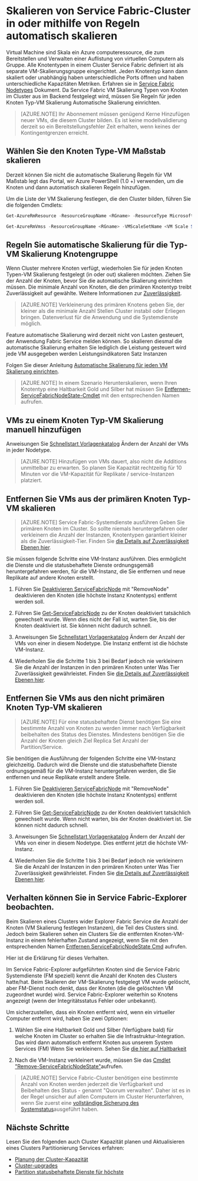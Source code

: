 <properties
   pageTitle="Service Fabric-Cluster oder skalieren | Microsoft Azure"
   description="Skalieren Sie Service Fabric-Cluster oder auf Nachfrage durch automatische Skalierung Regeln für jeden Knoten Typ-VM skalieren. Hinzufügen oder Entfernen von Knoten zu einem Cluster Service Fabric"
   services="service-fabric"
   documentationCenter=".net"
   authors="ChackDan"
   manager="timlt"
   editor=""/>

<tags
   ms.service="service-fabric"
   ms.devlang="dotnet"
   ms.topic="article"
   ms.tgt_pltfrm="na"
   ms.workload="na"
   ms.date="09/09/2016"
   ms.author="chackdan"/>


# <a name="scale-a-service-fabric-cluster-in-or-out-using-auto-scale-rules"></a>Skalieren von Service Fabric-Cluster in oder mithilfe von Regeln automatisch skalieren

Virtual Machine sind Skala ein Azure computeressource, die zum Bereitstellen und Verwalten einer Auflistung von virtuellen Computern als Gruppe. Alle Knotentypen in einem Cluster Service Fabric definiert ist als separate VM-Skalierungsgruppe eingerichtet. Jeden Knotentyp kann dann skaliert oder unabhängig haben unterschiedliche Ports öffnen und haben unterschiedliche Kapazitäten Metriken. Erfahren sie in [Service Fabric Nodetypes](service-fabric-cluster-nodetypes.md) Dokument. Da Service Fabric VM Skalierung Typen von Knoten im Cluster aus im Backend festgelegt wird, müssen Sie Regeln für jeden Knoten Typ-VM Skalierung Automatische Skalierung einrichten.

>[AZURE.NOTE] Ihr Abonnement müssen genügend Kerne Hinzufügen neuer VMs, die diesem Cluster bilden. Es ist keine modellvalidierung derzeit so ein Bereitstellungsfehler Zeit erhalten, wenn keines der Kontingentgrenzen erreicht.

## <a name="choose-the-node-typevm-scale-set-to-scale"></a>Wählen Sie den Knoten Type-VM Maßstab skalieren

Derzeit können Sie nicht die automatische Skalierung Regeln für VM Maßstab legt das Portal, wir Azure PowerShell (1.0 +) verwenden, um die Knoten und dann automatisch skalieren Regeln hinzufügen.

Um die Liste der VM Skalierung festlegen, die den Cluster bilden, führen Sie die folgenden Cmdlets:

```powershell
Get-AzureRmResource -ResourceGroupName <RGname> -ResourceType Microsoft.Compute/VirtualMachineScaleSets

Get-AzureRmVmss -ResourceGroupName <RGname> -VMScaleSetName <VM Scale Set name>
```

## <a name="set-auto-scale-rules-for-the-node-typevm-scale-set"></a>Regeln Sie automatische Skalierung für die Typ-VM Skalierung Knotengruppe

Wenn Cluster mehrere Knoten verfügt, wiederholen Sie für jeden Knoten Typen-VM Skalierung festgelegt (in oder out) skalieren möchten. Ziehen Sie der Anzahl der Knoten, bevor Sie die automatische Skalierung einrichten müssen. Die minimale Anzahl von Knoten, die den primären Knotentyp treibt Zuverlässigkeit auf gewählte. Weitere Informationen zur [Zuverlässigkeit](service-fabric-cluster-capacity.md).

>[AZURE.NOTE]  Verkleinerung des primären Knotens geben Sie, der kleiner als die minimale Anzahl Stellen Cluster instabil oder Erliegen bringen. Datenverlust für die Anwendung und die Systemdienste möglich.

Feature automatische Skalierung wird derzeit nicht von Lasten gesteuert, der Anwendung Fabric Service melden können. So skalieren diesmal die automatische Skalierung erhalten Sie lediglich die Leistung gesteuert wird jede VM ausgegeben werden Leistungsindikatoren Satz Instanzen  

Folgen Sie dieser Anleitung [Automatische Skalierung für jeden VM Skalierung einrichten](../virtual-machine-scale-sets/virtual-machine-scale-sets-autoscale-overview.md).

>[AZURE.NOTE] In einem Szenario Herunterskalieren, wenn Ihren Knotentyp eine Haltbarkeit Gold und Silber hat müssen Sie [Entfernen-ServiceFabricNodeState-Cmdlet](https://msdn.microsoft.com/library/azure/mt125993.aspx) mit den entsprechenden Namen aufrufen.

## <a name="manually-add-vms-to-a-node-typevm-scale-set"></a>VMs zu einem Knoten Typ-VM Skalierung manuell hinzufügen

Anweisungen Sie [Schnellstart Vorlagenkatalog](https://github.com/Azure/azure-quickstart-templates/tree/master/201-vmss-scale-existing) Ändern der Anzahl der VMs in jeder Nodetype. 

>[AZURE.NOTE] Hinzufügen von VMs dauert, also nicht die Additions unmittelbar zu erwarten. So planen Sie Kapazität rechtzeitig für 10 Minuten vor die VM-Kapazität für Replikate / service-Instanzen platziert.

## <a name="manually-remove-vms-from-the-primary-node-typevm-scale-set"></a>Entfernen Sie VMs aus der primären Knoten Typ-VM skalieren

>[AZURE.NOTE] Service Fabric-Systemdienste ausführen Geben Sie primären Knoten im Cluster. So sollte niemals heruntergefahren oder verkleinern die Anzahl der Instanzen, Knotentypen garantiert kleiner als die Zuverlässigkeit-Tier. Finden Sie [die Details auf Zuverlässigkeit Ebenen hier](service-fabric-cluster-capacity.md). 

Sie müssen folgende Schritte eine VM-Instanz ausführen. Dies ermöglicht die Dienste und die statusbehaftete Dienste ordnungsgemäß heruntergefahren werden, für die VM-Instanz, die Sie entfernen und neue Replikate auf andere Knoten erstellt.

1. Führen Sie [Deaktivieren ServiceFabricNode](https://msdn.microsoft.com/library/mt125852.aspx) mit "RemoveNode" deaktivieren den Knoten (die höchste Instanz Knotentyps) entfernt werden soll.

2. Führen Sie [Get-ServiceFabricNode](https://msdn.microsoft.com/library/mt125856.aspx) zu der Knoten deaktiviert tatsächlich gewechselt wurde. Wenn dies nicht der Fall ist, warten Sie, bis der Knoten deaktiviert ist. Sie können nicht dadurch schnell.

2. Anweisungen Sie [Schnellstart Vorlagenkatalog](https://github.com/Azure/azure-quickstart-templates/tree/master/201-vmss-scale-existing) Ändern der Anzahl der VMs von einer in diesem Nodetype. Die Instanz entfernt ist die höchste VM-Instanz. 

3. Wiederholen Sie die Schritte 1 bis 3 bei Bedarf jedoch nie verkleinern Sie die Anzahl der Instanzen in den primären Knoten unter Was Tier Zuverlässigkeit gewährleistet. Finden Sie [die Details auf Zuverlässigkeit Ebenen hier](service-fabric-cluster-capacity.md). 

## <a name="manually-remove-vms-from-the-non-primary-node-typevm-scale-set"></a>Entfernen Sie VMs aus den nicht primären Knoten Typ-VM skalieren

>[AZURE.NOTE] Für eine statusbehaftete Dienst benötigen Sie eine bestimmte Anzahl von Knoten zu werden immer nach Verfügbarkeit beibehalten des Status des Dienstes. Mindestens benötigen Sie die Anzahl der Knoten gleich Ziel Replica Set Anzahl der Partition/Service. 

Sie benötigen die Ausführung der folgenden Schritte eine VM-Instanz gleichzeitig. Dadurch wird die Dienste und die statusbehaftete Dienste ordnungsgemäß für die VM-Instanz heruntergefahren werden, die Sie entfernen und neue Replikate erstellt andere Stelle.

1. Führen Sie [Deaktivieren ServiceFabricNode](https://msdn.microsoft.com/library/mt125852.aspx) mit "RemoveNode" deaktivieren den Knoten (die höchste Instanz Knotentyps) entfernt werden soll.

2. Führen Sie [Get-ServiceFabricNode](https://msdn.microsoft.com/library/mt125856.aspx) zu der Knoten deaktiviert tatsächlich gewechselt wurde. Wenn nicht warten, bis der Knoten deaktiviert ist. Sie können nicht dadurch schnell.

2. Anweisungen Sie [Schnellstart Vorlagenkatalog](https://github.com/Azure/azure-quickstart-templates/tree/master/201-vmss-scale-existing) Ändern der Anzahl der VMs von einer in diesem Nodetype. Dies entfernt jetzt die höchste VM-Instanz. 

3. Wiederholen Sie die Schritte 1 bis 3 bei Bedarf jedoch nie verkleinern Sie die Anzahl der Instanzen in den primären Knoten unter Was Tier Zuverlässigkeit gewährleistet. Finden Sie [die Details auf Zuverlässigkeit Ebenen hier](service-fabric-cluster-capacity.md).

## <a name="behaviors-you-may-observe-in-service-fabric-explorer"></a>Verhalten können Sie in Service Fabric-Explorer beobachten.

Beim Skalieren eines Clusters wider Explorer Fabric Service die Anzahl der Knoten (VM Skalierung festlegen Instanzen), die Teil des Clusters sind.  Jedoch beim Skalieren sehen ein Clusters Sie die entfernten Knoten-VM-Instanz in einem fehlerhaften Zustand angezeigt, wenn Sie mit den entsprechenden Namen [Entfernen ServiceFabricNodeState Cmd](https://msdn.microsoft.com/library/mt125993.aspx) aufrufen.   

Hier ist die Erklärung für dieses Verhalten.

Im Service Fabric-Explorer aufgeführten Knoten sind die Service Fabric Systemdienste (FM speziell) kennt die Anzahl der Knoten des Clusters hatte/hat. Beim Skalieren der VM-Skalierung festgelegt VM wurde gelöscht, aber FM-Dienst noch denkt, dass der Knoten (die die gelöschten VM zugeordnet wurde) wird. Service Fabric-Explorer weiterhin so Knotens angezeigt (wenn der Integritätsstatus Fehler oder unbekannt).

Um sicherzustellen, dass ein Knoten entfernt wird, wenn ein virtueller Computer entfernt wird, haben Sie zwei Optionen:

1) Wählen Sie eine Haltbarkeit Gold und Silber (Verfügbare bald) für welche Knoten im Cluster so erhalten Sie die Infrastruktur-Integration. Das wird dann automatisch entfernt Knoten aus unserem System Services (FM) Wenn Sie verkleinern.
Sehen Sie [die hier auf Haltbarkeit](service-fabric-cluster-capacity.md)

2) Nach die VM-Instanz verkleinert wurde, müssen Sie das [Cmdlet "Remove-ServiceFabricNodeState"](https://msdn.microsoft.com/library/mt125993.aspx)aufrufen.

>[AZURE.NOTE] Service Fabric-Cluster benötigen eine bestimmte Anzahl von Knoten werden jederzeit die Verfügbarkeit und Beibehalten des Status - genannt "Quorum verwalten". Daher ist es in der Regel unsicher auf allen Computern im Cluster Herunterfahren, wenn Sie zuerst eine [vollständige Sicherung des Systemstatus](service-fabric-reliable-services-backup-restore.md)ausgeführt haben.

## <a name="next-steps"></a>Nächste Schritte
Lesen Sie den folgenden auch Cluster Kapazität planen und Aktualisieren eines Clusters Partitionierung Services erfahren:

- [Planung der Cluster-Kapazität](service-fabric-cluster-capacity.md)
- [Cluster-upgrades](service-fabric-cluster-upgrade.md)
- [Partition statusbehaftete Dienste für höchste](service-fabric-concepts-partitioning.md)

<!--Image references-->
[BrowseServiceFabricClusterResource]: ./media/service-fabric-cluster-scale-up-down/BrowseServiceFabricClusterResource.png
[ClusterResources]: ./media/service-fabric-cluster-scale-up-down/ClusterResources.png
